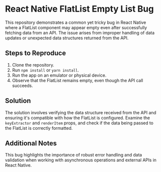 # React Native FlatList Empty List Bug

This repository demonstrates a common yet tricky bug in React Native where a FlatList component may appear empty even after successfully fetching data from an API.  The issue arises from improper handling of data updates or unexpected data structures returned from the API.

## Steps to Reproduce

1. Clone the repository.
2. Run `npm install` or `yarn install`.
3. Run the app on an emulator or physical device.
4. Observe that the FlatList remains empty, even though the API call succeeds.

## Solution

The solution involves verifying the data structure received from the API and ensuring it's compatible with how the FlatList is configured.  Examine the `keyExtractor` and `renderItem` props, and check if the data being passed to the FlatList is correctly formatted.

## Additional Notes

This bug highlights the importance of robust error handling and data validation when working with asynchronous operations and external APIs in React Native.